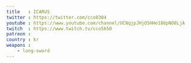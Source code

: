 ```yaml
---
title   : ICARUS
twitter : https://twitter.com/cco0304
youtube : https://www.youtube.com/channel/UCNqjpJHjO5HHe186pNO8LjA
twitch  : https://www.twitch.tv/cco5650
patreon :
country : kr
weapons :
    - long-sword
---
```

